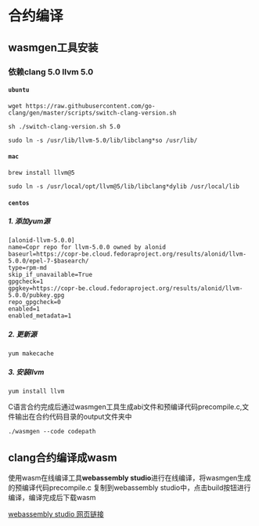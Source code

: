 # 合约编译

## wasmgen工具安装

### 依赖clang 5.0 llvm 5.0

#### ``ubuntu``

```
wget https://raw.githubusercontent.com/go-clang/gen/master/scripts/switch-clang-version.sh

sh ./switch-clang-version.sh 5.0

sudo ln -s /usr/lib/llvm-5.0/lib/libclang*so /usr/lib/

```

#### ``mac``

```
brew install llvm@5

sudo ln -s /usr/local/opt/llvm@5/lib/libclang*dylib /usr/local/lib

```

#### ``centos``

##### 1. 添加yum源

```
[alonid-llvm-5.0.0]
name=Copr repo for llvm-5.0.0 owned by alonid
baseurl=https://copr-be.cloud.fedoraproject.org/results/alonid/llvm-5.0.0/epel-7-$basearch/
type=rpm-md
skip_if_unavailable=True
gpgcheck=1
gpgkey=https://copr-be.cloud.fedoraproject.org/results/alonid/llvm-5.0.0/pubkey.gpg
repo_gpgcheck=0
enabled=1
enabled_metadata=1
```

##### 2. 更新源
``yum makecache``

##### 3. 安装llvm
``yum install llvm``


C语言合约完成后通过wasmgen工具生成abi文件和预编译代码precompile.c,文件输出在合约代码目录的output文件夹中

```
./wasmgen --code codepath
```

## clang合约编译成wasm

使用wasm在线编译工具**webassembly studio**进行在线编译，将wasmgen生成的预编译代码precompile.c 复制到webassembly studio中，点击build按钮进行编译，编译完成后下载wasm

[webassembly studio 网页链接](https://webassembly.studio/)
